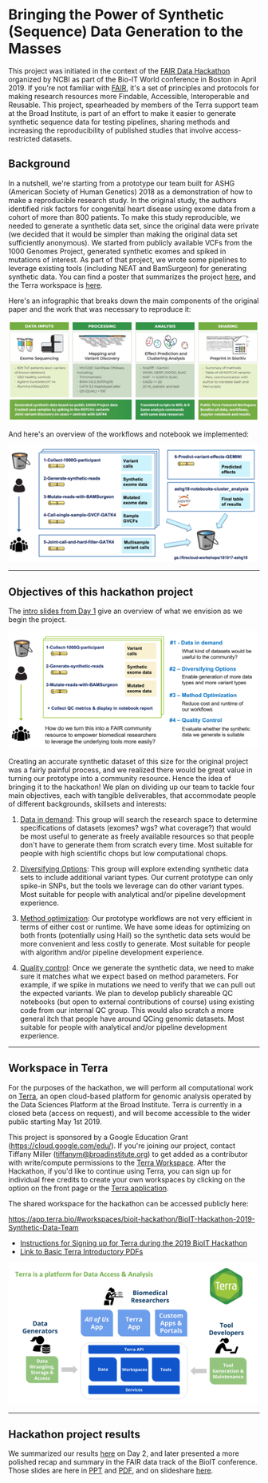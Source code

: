 # Bringing the Power of Synthetic (Sequence) Data Generation to the Masses

This project was initiated in the context of the [FAIR Data Hackathon](https://www.bio-itworldexpo.com/fair-data-hackathon) organized by NCBI as part of the Bio-IT World conference in Boston in April 2019. If you're not familiar with [FAIR](https://www.nature.com/articles/sdata201618), it's a set of principles and protocols for making research resources more Findable, Accessible, Interoperable and Reusable. This project, spearheaded by members of the Terra support team at the Broad Institute, is part of an effort to make it easier to generate synthetic sequence data for testing pipelines, sharing methods and increasing the reproducibility of published studies that involve access-restricted datasets. 

## Background

In a nutshell, we're starting from a prototype our team built for ASHG (American Society of Human Genetics) 2018 as a demonstration of how to make a reproducible research study. In the original study, the authors identified risk factors for congenital heart disease using exome data from a cohort of more than 800 patients. To make this study reproducible, we needed to generate a synthetic data set, since the original data were private (we decided that it would be simpler than making the original data set sufficiently anonymous). We started from publicly available VCFs from the 1000 Genomes Project, generated synthetic exomes and spiked in mutations of interest. As part of that project, we wrote some pipelines to leverage existing tools (including NEAT and BamSurgeon) for generating synthetic data. You can find a poster that summarizes the project [here](./presentations/ASHG18-Reproducible-Paper-ToF-poster.pdf), and the Terra workspace is [here](https://app.terra.bio/#workspaces/help-gatk/Reproducibility_Case_Study_Tetralogy_of_Fallot). 

Here's an infographic that breaks down the main components of the original paper and the work that was necessary to reproduce it:

![Original project](./images/case-study-cropped.png)

And here's an overview of the workflows and notebook we implemented:

![Workflows and notebook](./images/original-materials.png)
  
----

## Objectives of this hackathon project

The [intro slides from Day 1](./presentations/190415-BioIT-Hackathon-project-intro_Day1.pdf) give an overview of what we envision as we begin the project.

![Project design](./images/project-design.png)

Creating an accurate synthetic dataset of this size for the original project was a fairly painful process, and we realized there would be great value in turning our prototype into a community resource. Hence the idea of bringing it to the hackathon! We plan on dividing up our team to tackle four main objectives, each with tangible deliverables, that accommodate people of different backgrounds, skillsets and interests:

1. [Data in demand](./Data-Demand): This group will search the research space to determine specifications of datasets (exomes? wgs? what coverage?) that would be most useful to generate as freely available resources so that people don't have to generate them from scratch every time. Most suitable for people with high scientific chops but low computational chops.

2. [Diversifying Options](./Diversifying-Options): This group will explore extending synthetic data sets to include additional variant types. Our current prototype can only spike-in SNPs, but the tools we leverage can do other variant types. Most suitable for people with analytical and/or pipeline development experience.

3. [Method optimization](./Method-Optimization): Our prototype workflows are not very efficient in terms of either cost or runtime. We have some ideas for optimizing on both fronts (potentially using Hail) so the synthetic data sets would be more convenient and less costly to generate. Most suitable for people with algorithm and/or pipeline development experience.

4. [Quality control](./Quality-Control): Once we generate the synthetic data, we need to make sure it matches what we expect based on method parameters. For example, if we spike in mutations we need to verify that we can pull out the expected variants. We plan to develop publicly shareable QC notebooks (but open to external contributions of course) using existing code from our internal QC group. This would also scratch a more general itch that people have around QCing genomic datasets. Most suitable for people with analytical and/or pipeline development experience.
  
----

## Workspace in Terra

For the purposes of the hackathon, we will perform all computational work on [Terra](https://terra.bio/), an open cloud-based platform for genomic analysis operated by the Data Sciences Platform at the Broad Institute. Terra is currently in a closed beta (access on request), and will become accessible to the wider public starting May 1st 2019. 

This project is sponsored by a Google Education Grant (https://cloud.google.com/edu/). If you're joining our project, contact Tiffany Miller (tiffanym@broadinstitute.org) to get added as a contributor with write/compute permissions to the [Terra Workspace](https://app.terra.bio/#workspaces/bioit-hackathon/BioIT-Hackathon-2019-Synthetic-Data-Team). After the Hackathon, if you'd like to continue using Terra, you can sign up for individual free credits to create your own workspaces by clicking on the option on the front page or the [Terra application](https://app.terra.bio).

The shared workspace for the hackathon can be accessed publicly here:

https://app.terra.bio/#workspaces/bioit-hackathon/BioIT-Hackathon-2019-Synthetic-Data-Team

- [Instructions for Signing up for Terra during the 2019 BioIT Hackathon](Hackathon-Instructions.pdf)
- [Link to Basic Terra Introductory PDFs](https://drive.google.com/open?id=14eKJk6xYqLNm9rVnUE7FN_f6kqckZOaY)

![alt text](./images/terra-slide.png)
  
----

## Hackathon project results

We summarized our results [here](results.md) on Day 2, and later presented a more polished recap and summary in the FAIR data track of the BioIT conference. Those slides are here in [PPT](./presentations/BioIT19-FAIR-hackathon-syntheticdata-report.ppt) and [PDF](./presentations/BioIT19-FAIR-hackathon-syntheticdata-report.pdf), and on slideshare [here](https://www.slideshare.net/GeraldineVanderAuwer/bio-ithackathon/GeraldineVanderAuwer/bio-ithackathon). 
